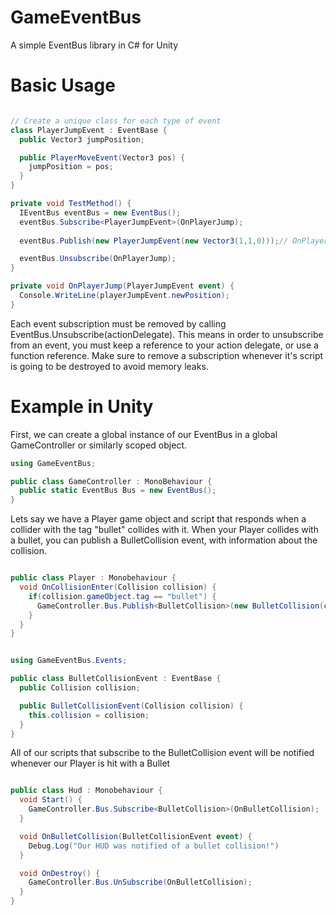 # GameEventBus
A simple EventBus library in C# for Unity

# Basic Usage

```c#

// Create a unique class for each type of event
class PlayerJumpEvent : EventBase {
  public Vector3 jumpPosition;

  public PlayerMoveEvent(Vector3 pos) {
    jumpPosition = pos;
  }
}

private void TestMethod() {
  IEventBus eventBus = new EventBus();
  eventBus.Subscribe<PlayerJumpEvent>(OnPlayerJump); 
   
  eventBus.Publish(new PlayerJumpEvent(new Vector3(1,1,0)));// OnPlayerJump will be invoked

  eventBus.Unsubscribe(OnPlayerJump);
}

private void OnPlayerJump(PlayerJumpEvent event) {
  Console.WriteLine(playerJumpEvent.newPosition);
}

```
Each event subscription must be removed by calling EventBus.Unsubscribe(actionDelegate). This means in order to
unsubscribe from an event, you must keep a reference to your action delegate, or use a function reference.
Make sure to remove a subscription whenever it's script is going to be destroyed to avoid memory leaks.

# Example in Unity

First, we can create a global instance of our EventBus in a global GameController or similarly scoped object.

```csharp
using GameEventBus;

public class GameController : MonoBehaviour {
  public static EventBus Bus = new EventBus();
}
```

Lets say we have a Player game object and script that responds when a collider with the tag "bullet" collides with it.
When your Player collides with a bullet, you can publish a BulletCollision event, with information about the collision.

```csharp

public class Player : Monobehaviour {
  void OnCollisionEnter(Collision collision) {
    if(collision.gameObject.tag == "bullet") {
      GameController.Bus.Publish<BulletCollision>(new BulletCollision(collision));
    }
  }
}


using GameEventBus.Events;

public class BulletCollisionEvent : EventBase {
  public Collision collision;

  public BulletCollisionEvent(Collision collision) {
    this.collision = collision;
  }
}

```
All of our scripts that subscribe to the BulletCollision event will be notified whenever our Player is hit with
a Bullet

```csharp

public class Hud : Monobehaviour {
  void Start() {
    GameController.Bus.Subscribe<BulletCollision>(OnBulletCollision);
  }

  void OnBulletCollision(BulletCollisionEvent event) {
    Debug.Log("Our HUD was notified of a bullet collision!")
  }

  void OnDestroy() {
    GameController.Bus.UnSubscribe(OnBulletCollision);
  }
}

```
